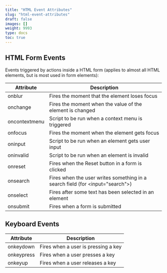 ```yaml
---
title: "HTML Event Attributes"
slug: "html-event-attributes"
draft: false
images: []
weight: 9993
type: docs
toc: true
---
```


## HTML Form Events
Events triggered by actions inside a HTML form (applies to almost all HTML elements, but is most used in form elements):

| **Attribute** | **Description** |
| ------ | ------ |
| onblur | Fires the moment that the element loses focus |
| onchange     |     Fires the moment when the value of the element is changed |
| oncontextmenu |     Script to be run when a context menu is triggered |
| onfocus     |     Fires the moment when the element gets focus |
| oninput     |     Script to be run when an element gets user input |
| oninvalid |     Script to be run when an element is invalid |
| onreset     |     Fires when the Reset button in a form is clicked |
| onsearch     |     Fires when the user writes something in a search field (for <input="search">) |
| onselect     |     Fires after some text has been selected in an element |
| onsubmit     |     Fires when a form is submitted |

## Keyboard Events
| **Attribute** | **Description** |
| ------ | ------ |
| onkeydown |     Fires when a user is pressing a key | 
| onkeypress |     Fires when a user presses a key |
| onkeyup     |     Fires when a user releases a key |

